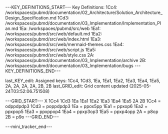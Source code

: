 ---KEY_DEFINITIONS_START---
Key Definitions:
1Cc4: /workspaces/pubmd/documentation/02_Architecture/Solution_Architecture_Design_Specification.md
1Cd3: /workspaces/pubmd/documentation/03_Implementation/Implementation_Plan.md
1Ea: /workspaces/pubmd/src/web
1Ea1: /workspaces/pubmd/src/web/default.md
1Ea2: /workspaces/pubmd/src/web/index.html
1Ea3: /workspaces/pubmd/src/web/mermaid-themes.css
1Ea4: /workspaces/pubmd/src/web/script.js
1Ea5: /workspaces/pubmd/src/web/style.css
2A: /workspaces/pubmd/documentation/03_Implementation/archive
2B: /workspaces/pubmd/documentation/03_Implementation/bugs
---KEY_DEFINITIONS_END---

last_KEY_edit: Assigned keys: 1Cc4, 1Cd3, 1Ea, 1Ea1, 1Ea2, 1Ea3, 1Ea4, 1Ea5, 2A, 2A, 2A, 2A, 2B, 2B
last_GRID_edit: Grid content updated (2025-05-24T03:52:06.751508)

---GRID_START---
X 1Cc4 1Cd3 1Ea 1Ea1 1Ea2 1Ea3 1Ea4 1Ea5 2A 2B
1Cc4 = odppdpdp3
1Cd3 = poppdpdp3
1Ea = ppox5pp
1Ea1 = ppxop6
1Ea2 = ppxpop5
1Ea3 = ppxppop4
1Ea4 = ppxp3op3
1Ea5 = ppxp4opp
2A = p8op
2B = p9o
---GRID_END---

---mini_tracker_end---
